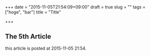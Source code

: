+++
date = "2015-11-05T21:54:09+09:00"
draft = true
slug = ""
tags = ["hoge", "bar"]
title = "Title"

+++

## The 5th Article
this article is posted at 2015-11-05 21:54.

